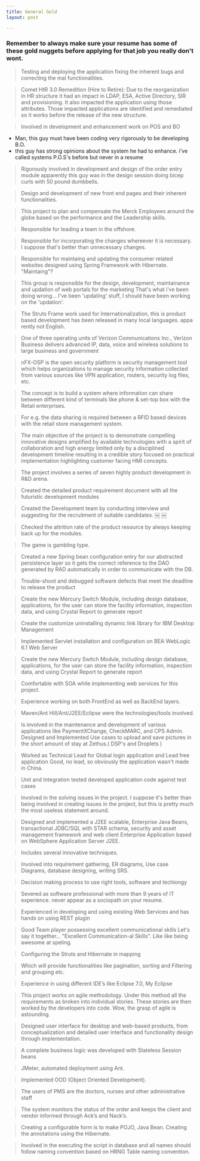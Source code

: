 ```yaml
---
title: General Gold
layout: post

---
```



### Remember to always make sure your resume has some of these gold nuggets before applying for that job you really don't wont.

> Testing and deploying the application fixing the inherent bugs and correcting the mal functionalities.

> Comet HtR 3.0 Remedition (Hire to Retire): Due to the reorganization in HR structure it had an impact in LDAP, ESA, Active Directory, SIR and provisioning. It also impacted the application using those attributes. Those impacted applications are identified and remediated so it works before the release of the new structure.

> Involved in development and enhancement work on POS and BO

* Man, this guy must have been coding very rigorously to be developing B.O.
* this guy has strong opinions about the system he had to enhance. i've called systems P.O.S's before but never in a resume

> Rigorously involved in development and design of the order entry module
apparently this guy was in the design session doing bicep curls with 50 pound dumbbells.

> Design and development of new front end pages and their inherent functionalities.

> This project to plan and compensate the Merck Employees around the globe based on the performance and the Leadership skills. 

> Responsible for leading a team in the offshore.

> Responsible for incorporating the changes whereever it is necessary.
I suppose that's better than unnecessary changes.

> Responsible for maintaing and updating the consumer related websites designed using Spring Framework with Hibernate.
"Maintaing"?

> This group is responsible for the design, development, maintainance and updation of web portals for the marketing
That's what i've been doing wrong... I've been 'updating' stuff, I should have been working on the 'updation'.

> The Struts Frame work used for Internationalization, this is product based development has been released in many local languages. 
appa rently not English. 

> One of three operating units of Verizon Communications Inc., Verizon Business delivers advanced IP, data, voice and wireless solutions to large business and government

> nFX-OSP is the open security platform is security management tool which helps organizations to manage security information collected from various sources like VPN application, routers, security log files, etc.

> The concept is to build a system where information can share between different kind of terminals like phone & set-top box with the Retail enterprises.

> For e.g. the data sharing is required between a RFID based devices with the retail store management system.

> The main objective of the project is to demonstrate compelling innovative designs amplified by available technologies with a spirit of collaboration and high energy limited only by a disciplined development timeline resulting in a credible story focused on practical implementation highlighting customer facing HMI concepts.

> The project involves a series of seven highly product development in R&D arena.

> Created the detailed product requirement document with all the futuristic development modules

> Created the Development team by conducting interview and suggesting for the recruitment of suitable candidates.
￼
￼

> Checked the attrition rate of the product resource by always keeping back up for the modules.

> The game is gambling type.

> Created a new Spring bean configuration entry for our abstracted persistence layer so it gets the correct reference to the DAO generated by RAD automatically in order to communicate with the DB.

> Trouble-shoot and debugged software defects that meet the deadline to release the product

> Create the new Mercury Switch Module, including design database, applications, for the user can store the facility information, inspection data, and using Crystal Report to generate report

> Create the customize uninstalling dynamic link library for IBM Desktop Management

> Implemented Servlet installation and configuration on BEA WebLogic 6.1 Web Server

> Create the new Mercury Switch Module, including design database, applications, for the user can store the facility information, inspection data, and using Crystal Report to generate report

> Comfortable with SOA while implementing web services for this project.

> Experience working on both FrontEnd as well as BackEnd layers.

> Maven/Ant Hill/Ant/J2EE/Eclipse were the technologies/tools involved.

> Is involved in the maintenance and development of various applications like PaymentXChange, CheckMARC, and CPS Admin. Designed and Implemented Use cases to upload and save pictures in the short amount of stay at Zethus.( DSP's and Droplets )

> Worked as Technical Lead for Global login application and Lead free application
Good, no lead, so obviously the application wasn't made in China.

> Unit and Integration tested developed application code against test cases

> Involved in the solving issues in the project.
I suppose it's better than being involved in creating issues in the project, but this is pretty much the most useless statement around.

> Designed and implemented a J2EE scalable, Enterprise Java Beans, transactional JDBC/SQL with STAR schema, security and asset management framework and web client Enterprise Application based on WebSphere Application Server J2EE.

> Includes several innovative techniques.

> Involved into requirement gathering, ER diagrams, Use case Diagrams, database designing, writing SRS.

> Decision making process to use right tools, software and techlongy

> Severed as software professional with more than 9 years of IT experience.
never appear as a sociopath on your resume.

> Experienced in developing and using existing Web Services and has hands on using REST plugin

> Good Team player possessing excellent communicational skills
Let's say it together... "Excellent Communication-al Skills". Like like being awesome at speling.


> Configuring the Struts and Hibernate in mapping

> Which will provide functionalities like pagination, sorting and Filtering and grouping etc.

> Experience in using different IDE’s like Eclipse 7.0, My Eclipse

> This project works on agile methodology. Under this method all the requirements as broken into individual stories. These stories are then worked by the developers into code. 
Wow, the grasp of agile is astounding.

> Designed user interface for desktop and web-based products, from conceptualization and detailed user interface and functionality design through implementation.

> A complete business logic was developed with Stateless Session beans

> JMeter, automated deployment using Ant.

> Implemented OOD (Object Oriented Development).

> The users of PMS are the doctors, nurses and other administrative staff

> The system monitors the status of the order and keeps the client and vendor informed through Ack’s and Nack’s.

> Creating a configurable form is to make POJO, Java Bean. Creating the annotations using the Hibernate.

> Involved in the executing the script in database and all names should follow naming convention based on HRNG Table naming convention.

